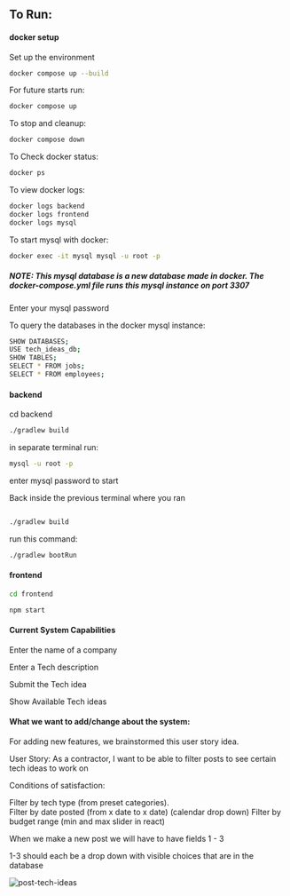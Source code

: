 ## To Run:

#### docker setup

Set up the environment

```bash
docker compose up --build
```

For future starts run:

```bash
docker compose up
```

To stop and cleanup:

```bash
docker compose down
```

To Check docker status:

```bash
docker ps
```

To view docker logs:

```bash
docker logs backend
docker logs frontend
docker logs mysql
```

To start mysql with docker:

```bash
docker exec -it mysql mysql -u root -p
```

##### NOTE: This mysql database is a new database made in docker. The docker-compose.yml file runs this mysql instance on port 3307

Enter your mysql password

To query the databases in the docker mysql instance:

```bash
SHOW DATABASES;
USE tech_ideas_db;
SHOW TABLES;
SELECT * FROM jobs;
SELECT * FROM employees;
```

#### backend

cd backend

```bash
./gradlew build
```

in separate terminal run:

```bash
mysql -u root -p
```

enter mysql password to start

Back inside the previous terminal where you ran

```bash

./gradlew build
```

run this command:

```bash
./gradlew bootRun
```

#### frontend

```bash
cd frontend
```

```bash
npm start
```

#### Current System Capabilities

Enter the name of a company

Enter a Tech description

Submit the Tech idea 

Show Available Tech ideas

#### What we want to add/change about the system:

For adding new features, we brainstormed this user story idea.

User Story: As a contractor, I want to be able to filter posts to see certain tech ideas to work on

Conditions of satisfaction:

Filter by tech type (from preset categories).  
Filter by date posted (from x date to x date) (calendar drop down)
Filter by budget range (min and max slider in react)

When we make a new post we will have to have fields 1 - 3

1-3 should each be a drop down with visible choices that are in the database

![post-tech-ideas](./docs/post-tech-ideas.png)
